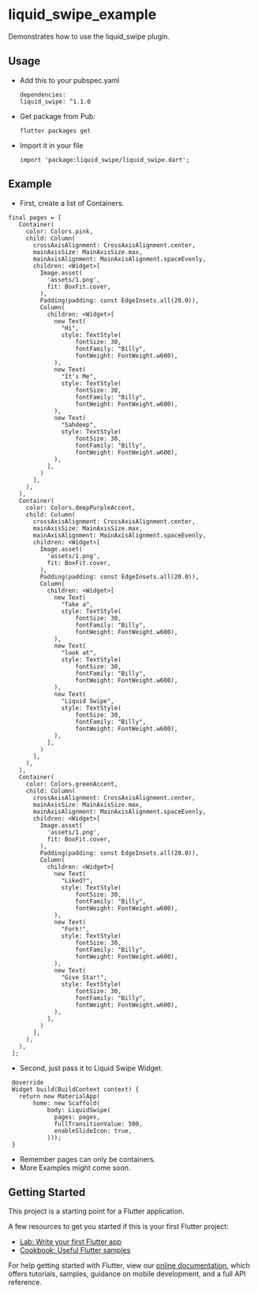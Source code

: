 # liquid_swipe_example

Demonstrates how to use the liquid_swipe plugin.

## Usage
* Add this to your pubspec.yaml
  ```
  dependencies:
  liquid_swipe: ^1.1.0

  ```
* Get package from Pub:

  ```
  flutter packages get
  ```
* Import it in your file

  ```
  import 'package:liquid_swipe/liquid_swipe.dart';
  ```

## Example

 * First, create a list of Containers.
 ```
 final pages = [
    Container(
      color: Colors.pink,
      child: Column(
        crossAxisAlignment: CrossAxisAlignment.center,
        mainAxisSize: MainAxisSize.max,
        mainAxisAlignment: MainAxisAlignment.spaceEvenly,
        children: <Widget>[
          Image.asset(
            'assets/1.png',
            fit: BoxFit.cover,
          ),
          Padding(padding: const EdgeInsets.all(20.0)),
          Column(
            children: <Widget>[
              new Text(
                "Hi",
                style: TextStyle(
                    fontSize: 30,
                    fontFamily: "Billy",
                    fontWeight: FontWeight.w600),
              ),
              new Text(
                "It's Me",
                style: TextStyle(
                    fontSize: 30,
                    fontFamily: "Billy",
                    fontWeight: FontWeight.w600),
              ),
              new Text(
                "Sahdeep",
                style: TextStyle(
                    fontSize: 30,
                    fontFamily: "Billy",
                    fontWeight: FontWeight.w600),
              ),
            ],
          )
        ],
      ),
    ),
    Container(
      color: Colors.deepPurpleAccent,
      child: Column(
        crossAxisAlignment: CrossAxisAlignment.center,
        mainAxisSize: MainAxisSize.max,
        mainAxisAlignment: MainAxisAlignment.spaceEvenly,
        children: <Widget>[
          Image.asset(
            'assets/1.png',
            fit: BoxFit.cover,
          ),
          Padding(padding: const EdgeInsets.all(20.0)),
          Column(
            children: <Widget>[
              new Text(
                "Take a",
                style: TextStyle(
                    fontSize: 30,
                    fontFamily: "Billy",
                    fontWeight: FontWeight.w600),
              ),
              new Text(
                "look at",
                style: TextStyle(
                    fontSize: 30,
                    fontFamily: "Billy",
                    fontWeight: FontWeight.w600),
              ),
              new Text(
                "Liquid Swipe",
                style: TextStyle(
                    fontSize: 30,
                    fontFamily: "Billy",
                    fontWeight: FontWeight.w600),
              ),
            ],
          )
        ],
      ),
    ),
    Container(
      color: Colors.greenAccent,
      child: Column(
        crossAxisAlignment: CrossAxisAlignment.center,
        mainAxisSize: MainAxisSize.max,
        mainAxisAlignment: MainAxisAlignment.spaceEvenly,
        children: <Widget>[
          Image.asset(
            'assets/1.png',
            fit: BoxFit.cover,
          ),
          Padding(padding: const EdgeInsets.all(20.0)),
          Column(
            children: <Widget>[
              new Text(
                "Liked?",
                style: TextStyle(
                    fontSize: 30,
                    fontFamily: "Billy",
                    fontWeight: FontWeight.w600),
              ),
              new Text(
                "Fork!",
                style: TextStyle(
                    fontSize: 30,
                    fontFamily: "Billy",
                    fontWeight: FontWeight.w600),
              ),
              new Text(
                "Give Star!",
                style: TextStyle(
                    fontSize: 30,
                    fontFamily: "Billy",
                    fontWeight: FontWeight.w600),
              ),
            ],
          )
        ],
      ),
    ),
  ];
 ```
 
 * Second, just pass it to Liquid Swipe Widget.
 ```
  @override
  Widget build(BuildContext context) {
    return new MaterialApp(
        home: new Scaffold(
            body: LiquidSwipe(
              pages: pages,
              fullTransitionValue: 500,
              enableSlideIcon: true,
            )));
  }
 ```
 * Remember pages can only be containers.
 * More Examples might come soon. 

## Getting Started

This project is a starting point for a Flutter application.

A few resources to get you started if this is your first Flutter project:

- [Lab: Write your first Flutter app](https://flutter.dev/docs/get-started/codelab)
- [Cookbook: Useful Flutter samples](https://flutter.dev/docs/cookbook)

For help getting started with Flutter, view our
[online documentation](https://flutter.dev/docs), which offers tutorials,
samples, guidance on mobile development, and a full API reference.
